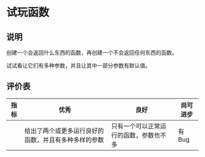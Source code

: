 # 试玩函数

## 说明

创建一个会返回什么东西的函数，再创建一个不会返回任何东西的函数。

试试看让它们有多种参数，并且让其中一部分参数有默认值。

## 评价表

| 指标 | 优秀 | 良好 | 尚可进步 |
| --- | --- | --- | --- |
| | 给出了两个或更多运行良好的函数，并且有多种多样的参数 | 只有一个可以正常运行的函数，参数也不多 | 有 Bug |
